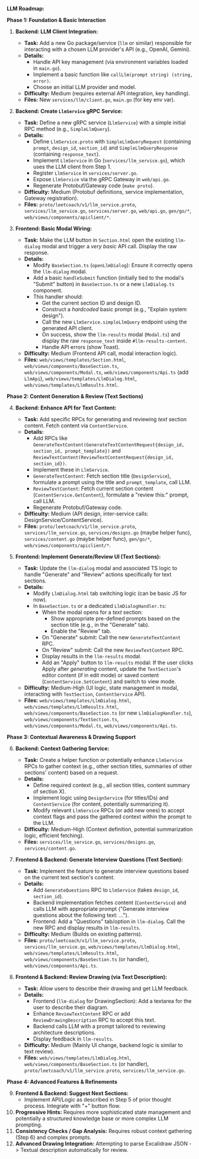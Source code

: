 
**LLM Roadmap:**

**Phase 1: Foundation & Basic Interaction**

1.  **Backend: LLM Client Integration:**
    *   **Task:** Add a new Go package/service (`llm` or similar) responsible for interacting with a chosen LLM provider's API (e.g., OpenAI, Gemini).
    *   **Details:**
        *   Handle API key management (via environment variables loaded in `main.go`).
        *   Implement a basic function like `callLlm(prompt string) (string, error)`.
        *   Choose an initial LLM provider and model.
    *   **Difficulty:** Medium (requires external API integration, key handling).
    *   **Files:** New `services/llm/client.go`, `main.go` (for key env var).

2.  **Backend: Create `LlmService` gRPC Service:**
    *   **Task:** Define a new gRPC service (`LlmService`) with a simple initial RPC method (e.g., `SimpleLlmQuery`).
    *   **Details:**
        *   Define `LlmService.proto` with `SimpleLlmQueryRequest` (containing `prompt`, `design_id`, `section_id`) and `SimpleLlmQueryResponse` (containing `response_text`).
        *   Implement `LlmService` in Go (`services/llm_service.go`), which uses the LLM client from Step 1.
        *   Register `LlmService` in `services/server.go`.
        *   Expose `LlmService` via the gRPC Gateway in `web/api.go`.
        *   Regenerate Protobuf/Gateway code (`make proto`).
    *   **Difficulty:** Medium (Protobuf definitions, service implementation, Gateway registration).
    *   **Files:** `proto/leetcoach/v1/llm_service.proto`, `services/llm_service.go`, `services/server.go`, `web/api.go`, `gen/go/*`, `web/views/components/apiclient/*`.

3.  **Frontend: Basic Modal Wiring:**
    *   **Task:** Make the LLM button in `Section.html` open the existing `llm-dialog` modal and trigger a *very basic* API call. Display the raw response.
    *   **Details:**
        *   Modify `BaseSection.ts` (`openLlmDialog`): Ensure it correctly opens the `llm-dialog` modal.
        *   Add a basic `handleSubmit` function (initially tied to the modal's "Submit" button) in `BaseSection.ts` or a new `LlmDialog.ts` component.
        *   This handler should:
            *   Get the current section ID and design ID.
            *   Construct a *hardcoded* basic prompt (e.g., "Explain system design").
            *   Call the new `LlmService.simpleLlmQuery` endpoint using the generated API client.
            *   On success, show the `llm-results` modal (`Modal.ts`) and display the raw `response_text` inside `#llm-results-content`.
            *   Handle API errors (show Toast).
    *   **Difficulty:** Medium (Frontend API call, modal interaction logic).
    *   **Files:** `web/views/templates/Section.html`, `web/views/components/BaseSection.ts`, `web/views/components/Modal.ts`, `web/views/components/Api.ts` (add `LlmApi`), `web/views/templates/LlmDialog.html`, `web/views/templates/LlmResults.html`.

**Phase 2: Content Generation & Review (Text Sections)**

4.  **Backend: Enhance API for Text Content:**
    *   **Task:** Add specific RPCs for generating and reviewing *text* section content. Fetch content via `ContentService`.
    *   **Details:**
        *   Add RPCs like `GenerateTextContent(GenerateTextContentRequest{design_id, section_id, prompt_template})` and `ReviewTextContent(ReviewTextContentRequest{design_id, section_id})`.
        *   Implement these in `LlmService`.
        *   `GenerateTextContent`: Fetch section title (`DesignService`), formulate a prompt using the title and `prompt_template`, call LLM.
        *   `ReviewTextContent`: Fetch current section content (`ContentService.GetContent`), formulate a "review this:" prompt, call LLM.
        *   Regenerate Protobuf/Gateway code.
    *   **Difficulty:** Medium (API design, inter-service calls: DesignService/ContentService).
    *   **Files:** `proto/leetcoach/v1/llm_service.proto`, `services/llm_service.go`, `services/designs.go` (maybe helper func), `services/content.go` (maybe helper func), `gen/go/*`, `web/views/components/apiclient/*`.

5.  **Frontend: Implement Generate/Review UI (Text Sections):**
    *   **Task:** Update the `llm-dialog` modal and associated TS logic to handle "Generate" and "Review" actions specifically for text sections.
    *   **Details:**
        *   Modify `LlmDialog.html` tab switching logic (can be basic JS for now).
        *   In `BaseSection.ts` or a dedicated `LlmDialogHandler.ts`:
            *   When the modal opens for a *text* section:
                *   Show appropriate pre-defined prompts based on the section title (e.g., in the "Generate" tab).
                *   Enable the "Review" tab.
            *   On "Generate" submit: Call the new `GenerateTextContent` RPC.
            *   On "Review" submit: Call the new `ReviewTextContent` RPC.
            *   Display results in the `llm-results` modal.
            *   Add an "Apply" button to `llm-results` modal: If the user clicks Apply after *generating* content, update the `TextSection`'s editor content (if in edit mode) or saved content (`ContentService.SetContent`) and switch to view mode.
    *   **Difficulty:** Medium-High (UI logic, state management in modal, interacting with `TextSection`, `ContentService` API).
    *   **Files:** `web/views/templates/LlmDialog.html`, `web/views/templates/LlmResults.html`, `web/views/components/BaseSection.ts` (or new `LlmDialogHandler.ts`), `web/views/components/TextSection.ts`, `web/views/components/Modal.ts`, `web/views/components/Api.ts`.

**Phase 3: Contextual Awareness & Drawing Support**

6.  **Backend: Context Gathering Service:**
    *   **Task:** Create a helper function or potentially enhance `LlmService` RPCs to gather context (e.g., other section titles, summaries of other sections' content) based on a request.
    *   **Details:**
        *   Define required context (e.g., all section titles, content summary of section X).
        *   Implement logic using `DesignService` (for titles/IDs) and `ContentService` (for content, potentially summarizing it).
        *   Modify relevant `LlmService` RPCs (or add new ones) to accept context flags and pass the gathered context within the prompt to the LLM.
    *   **Difficulty:** Medium-High (Context definition, potential summarization logic, efficient fetching).
    *   **Files:** `services/llm_service.go`, `services/designs.go`, `services/content.go`.

7.  **Frontend & Backend: Generate Interview Questions (Text Section):**
    *   **Task:** Implement the feature to generate interview questions based on the current text section's content.
    *   **Details:**
        *   Add `GenerateQuestions` RPC to `LlmService` (takes `design_id`, `section_id`).
        *   Backend implementation fetches content (`ContentService`) and calls LLM with appropriate prompt ("Generate interview questions about the following text: ...").
        *   Frontend: Add a "Questions" tab/option in `llm-dialog`. Call the new RPC and display results in `llm-results`.
    *   **Difficulty:** Medium (Builds on existing patterns).
    *   **Files:** `proto/leetcoach/v1/llm_service.proto`, `services/llm_service.go`, `web/views/templates/LlmDialog.html`, `web/views/templates/LlmResults.html`, `web/views/components/BaseSection.ts` (or handler), `web/views/components/Api.ts`.

8.  **Frontend & Backend: Review Drawing (via Text Description):**
    *   **Task:** Allow users to describe their drawing and get LLM feedback.
    *   **Details:**
        *   Frontend (`llm-dialog` for DrawingSection): Add a textarea for the user to describe their diagram.
        *   Enhance `ReviewTextContent` RPC or add `ReviewDrawingDescription` RPC to accept this text.
        *   Backend calls LLM with a prompt tailored to reviewing architecture descriptions.
        *   Display feedback in `llm-results`.
    *   **Difficulty:** Medium (Mainly UI change, backend logic is similar to text review).
    *   **Files:** `web/views/templates/LlmDialog.html`, `web/views/components/BaseSection.ts` (or handler), `proto/leetcoach/v1/llm_service.proto`, `services/llm_service.go`.

**Phase 4: Advanced Features & Refinements**

9.  **Frontend & Backend: Suggest Next Sections:**
    *   Implement API/Logic as described in Step 5 of prior thought process. Integrate with "+" button flow.
10. **Progressive Hints:** Requires more sophisticated state management and potentially a structured knowledge base or more complex LLM prompting.
11. **Consistency Checks / Gap Analysis:** Requires robust context gathering (Step 6) and complex prompts.
12. **Advanced Drawing Integration:** Attempting to parse Excalidraw JSON -> Textual description automatically for review.
